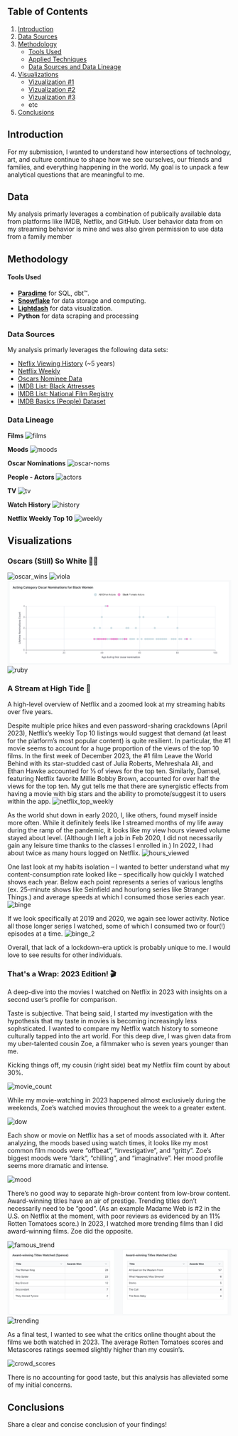
## Table of Contents
1. [Introduction](#introduction)
2. [Data Sources](#data-sources-and-data-lineage)
3. [Methodology](#methodology)
   - [Tools Used](#tools-used)
   - [Applied Techniques](#applied-techniques)
   - [Data Sources and Data Lineage](#data-sources-and-data-lineage)
4. [Visualizations](#visualizations)
   - [Vizualization #1](vizualization-1)
   - [Vizualization #2](Vizualization-2)
   - [Vizualization #3](Vizualization-3)
   - etc
5. [Conclusions](#conclusions)

## Introduction
For my submission, I wanted to understand how intersections of technology, art, and culture continue to shape how we see ourselves, our friends and families, and everything happening in the world. My goal is to unpack a few analytical questions that are meaningful to me.

## Data
My analysis primarly leverages a combination of publically available data from platforms like IMDB,
Netflix, and GitHub. User behavior data from on my streaming behavior is mine and was also given permission to use data from a family member


## Methodology
#### Tools Used
- **[Paradime](https://www.paradime.io/)** for SQL, dbt™.
- **[Snowflake](https://www.snowflake.com/)** for data storage and computing.
- **[Lightdash](https://www.lightdash.com/)** for data visualization.
- **Python** for data scraping and processing

### Data Sources
My analysis primarly leverages the following data sets:
- [Neflix Viewing History](http://www.netflix.com/settings/viewing-history) (~5 years)
- [Netflix Weekly](https://www.netflix.com/tudum/top10)
- [Oscars Nominee Data](https://github.com/DLu/oscar_data?tab=readme-ov-file)
- [IMDB List: Black Attresses](https://m.imdb.com/list/ls066061932/)
- [IMDB List: National Film Registry](https://m.imdb.com/list/ls070798434/)
- [IMDB Basics (People) Dataset](https://developer.imdb.com/non-commercial-datasets/)

### Data Lineage

**Films**
![films](https://github.com/paradime-io/paradime-dbt-movie-challenge/blob/movie-sperry-classy-org/images/dag/films.png?raw=true)

**Moods**
![moods](https://github.com/paradime-io/paradime-dbt-movie-challenge/blob/movie-sperry-classy-org/images/dag/moods.png?raw=true)

**Oscar Nominations**
![oscar-noms](https://github.com/paradime-io/paradime-dbt-movie-challenge/blob/movie-sperry-classy-org/images/dag/oscar_noms.png?raw=true)

**People - Actors**
![actors](https://github.com/paradime-io/paradime-dbt-movie-challenge/blob/movie-sperry-classy-org/images/dag/people_actors.png?raw=true)

**TV**
![tv](https://github.com/paradime-io/paradime-dbt-movie-challenge/blob/movie-sperry-classy-org/images/dag/tv.png?raw=true)

**Watch History**
![history](https://github.com/paradime-io/paradime-dbt-movie-challenge/blob/movie-sperry-classy-org/images/dag/watch_history.png?raw=true)

**Netflix Weekly Top 10**
![weekly](https://github.com/paradime-io/paradime-dbt-movie-challenge/blob/movie-sperry-classy-org/images/dag/weekly.png?raw=true)



## Visualizations

### Oscars (Still) So White 👎🏾

![oscar_wins](https://github.com/paradime-io/paradime-dbt-movie-challenge/blob/movie-sperry-classy-org/images/viz/oscars_still_so_white/oscar_wins.png?raw=true)
![viola](https://github.com/paradime-io/paradime-dbt-movie-challenge/blob/movie-sperry-classy-org/images/viz/oscars_still_so_white/viola.png?raw=true)
![awards](https://github.com/paradime-io/paradime-dbt-movie-challenge/blob/movie-sperry-classy-org/images/viz/oscars_still_so_white/awards.png?raw=true)
![ruby](https://github.com/paradime-io/paradime-dbt-movie-challenge/blob/movie-sperry-classy-org/images/viz/oscars_still_so_white/ruby_dee.png?raw=true)


### A Stream at High Tide 🌊
A high-level overview of Netflix and a zoomed look at my streaming habits over five years.

Despite multiple price hikes and even password-sharing crackdowns (April 2023), Netflix’s weekly Top 10 listings would suggest that demand (at least for the platform’s most popular content) is quite resilient. In particular, the #1 movie seems to account for a huge proportion of the views of the top 10 films. In the first week of December 2023, the #1 film Leave the World Behind with its star-studded cast of Julia Roberts, Mehreshala Ali, and Ethan Hawke accounted for ⅓ of views for the top ten. Similarly, Damsel, featuring Netflix favorite Millie Bobby Brown, accounted for over half the views for the top ten. My gut tells me that there are synergistic effects from having a movie with big stars and the ability to promote/suggest it to users within the app.
![netflix_top_weekly](https://github.com/paradime-io/paradime-dbt-movie-challenge/blob/movie-sperry-classy-org/images/viz/netflix_bg/Screen%20Shot%202024-05-26%20at%2011.42.53%20PM.png?raw=true)

As the world shut down in early 2020, I, like others, found myself inside more often. While it definitely feels like I streamed months of my life away during the ramp of the pandemic, it looks like my view hours viewed volume stayed about level. (Although I left a job in Feb 2020, I did not necessarily gain any leisure time thanks to the classes I enrolled in.) In 2022, I had about twice as many hours logged on Netflix. 
![hours_viewed](https://github.com/paradime-io/paradime-dbt-movie-challenge/blob/movie-sperry-classy-org/images/viz/netflix_bg/hours_watched.png?raw=true)

One last look at my habits isolation – I wanted to better understand what my content-consumption rate looked like – specifically how quickly I watched shows each year. Below each point represents a series of various lengths (ex. 25-minute shows like Seinfield and hourlong series like Stranger Things.) and average speeds at which I consumed those series each year.
![binge](https://github.com/paradime-io/paradime-dbt-movie-challenge/blob/movie-sperry-classy-org/images/viz/netflix_bg/binge_1.png?raw=true)

If we look specifically at 2019 and 2020, we again see lower activity. Notice all those longer series I watched, some of which I consumed two or four(!) episodes at a time.
![binge_2](https://github.com/paradime-io/paradime-dbt-movie-challenge/blob/movie-sperry-classy-org/images/viz/netflix_bg/binge_2.png?raw=true)

Overall, that lack of a lockdown-era uptick is probably unique to me. I would love to see results for other individuals.

### That's a Wrap: 2023 Edition! 🎬
A deep-dive into the movies I watched on Netflix in 2023 with insights on a second user’s profile for comparison.

Taste is subjective. That being said, I started my investigation with the hypothesis that my taste in movies is becoming increasingly less sophsticated. I wanted to compare my Netflix watch history to someone culturally tapped into the art world. For this deep dive, I was given data from my uber-talented cousin Zoe, a filmmaker who is seven years younger than me.

Kicking things off, my cousin (right side) beat my Netflix film count by about 30%.

![movie_count](https://github.com/paradime-io/paradime-dbt-movie-challenge/blob/movie-sperry-classy-org/images/viz/thats_a_wrap/count_mov.png?raw=true)

While my movie-watching in 2023 happened almost exclusively during the weekends, Zoe’s watched movies throughout the week to a greater extent.

![dow](https://github.com/paradime-io/paradime-dbt-movie-challenge/blob/movie-sperry-classy-org/images/viz/thats_a_wrap/dow.png?raw=true)

Each show or movie on Netflix has a set of moods associated with it. After analyzing, the moods based using watch times, it looks like my most common film moods were “offbeat”, “investigative”, and “gritty”. Zoe’s biggest moods were “dark”, “chilling”, and “imaginative”. Her mood profile seems more dramatic and intense.

![mood](https://github.com/paradime-io/paradime-dbt-movie-challenge/blob/movie-sperry-classy-org/images/viz/thats_a_wrap/mood.png?raw=true)

There’s no good way to separate high-brow content from low-brow content. Award-winning titles have an air of prestige. Trending titles don’t necessarily need to be “good”. (As an example Madame Web is #2 in the U.S. on Netflix at the moment, with poor reviews as evidenced by an 11% Rotten Tomatoes score.) In 2023, I watched more trending films than I did award-winning films. Zoe did the opposite.

![famous_trend](https://github.com/paradime-io/paradime-dbt-movie-challenge/blob/movie-sperry-classy-org/images/viz/thats_a_wrap/famous_trending.png?raw=true)
![awards](https://github.com/paradime-io/paradime-dbt-movie-challenge/blob/movie-sperry-classy-org/images/viz/thats_a_wrap/award_watched.png?raw=true)
![trending](https://github.com/paradime-io/paradime-dbt-movie-challenge/blob/movie-sperry-classy-org/images/viz/thats_a_wrap/trending.png?raw=true)

As a final test, I wanted to see what the critics online thought about the films we both watched in 2023. The average Rotten Tomatoes scores and Metascores ratings seemed slightly higher than my cousin’s. 

![crowd_scores](https://github.com/paradime-io/paradime-dbt-movie-challenge/blob/movie-sperry-classy-org/images/viz/thats_a_wrap/crowd_scores.png?raw=true)

There is no accounting for good taste, but this analysis has alleviated some of my initial concerns.



## Conclusions

Share a clear and concise conclusion of your findings!
